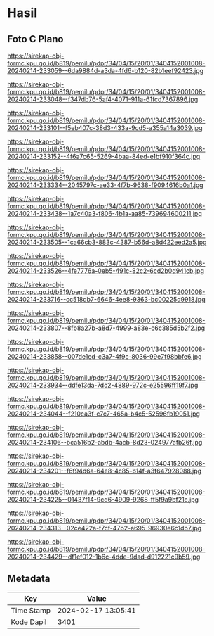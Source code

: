 # Hasil

## Foto C Plano

https://sirekap-obj-formc.kpu.go.id/b819/pemilu/pdpr/34/04/15/20/01/3404152001008-20240214-233059--6da9884d-a3da-4fd6-b120-82b1eef92423.jpg

https://sirekap-obj-formc.kpu.go.id/b819/pemilu/pdpr/34/04/15/20/01/3404152001008-20240214-233048--f347db76-5af4-4071-911a-61fcd7367896.jpg

https://sirekap-obj-formc.kpu.go.id/b819/pemilu/pdpr/34/04/15/20/01/3404152001008-20240214-233101--f5eb407c-38d3-433a-9cd5-a355a14a3039.jpg

https://sirekap-obj-formc.kpu.go.id/b819/pemilu/pdpr/34/04/15/20/01/3404152001008-20240214-233152--4f6a7c65-5269-4baa-84ed-e1bf910f364c.jpg

https://sirekap-obj-formc.kpu.go.id/b819/pemilu/pdpr/34/04/15/20/01/3404152001008-20240214-233334--2045797c-ae33-4f7b-9638-f9094616b0a1.jpg

https://sirekap-obj-formc.kpu.go.id/b819/pemilu/pdpr/34/04/15/20/01/3404152001008-20240214-233438--1a7c40a3-f806-4b1a-aa85-739694600211.jpg

https://sirekap-obj-formc.kpu.go.id/b819/pemilu/pdpr/34/04/15/20/01/3404152001008-20240214-233505--1ca66cb3-883c-4387-b56d-a8d422eed2a5.jpg

https://sirekap-obj-formc.kpu.go.id/b819/pemilu/pdpr/34/04/15/20/01/3404152001008-20240214-233526--4fe7776a-0eb5-491c-82c2-6cd2b0d941cb.jpg

https://sirekap-obj-formc.kpu.go.id/b819/pemilu/pdpr/34/04/15/20/01/3404152001008-20240214-233716--cc518db7-6646-4ee8-9363-bc00225d9918.jpg

https://sirekap-obj-formc.kpu.go.id/b819/pemilu/pdpr/34/04/15/20/01/3404152001008-20240214-233807--8fb8a27b-a8d7-4999-a83e-c6c385d5b2f2.jpg

https://sirekap-obj-formc.kpu.go.id/b819/pemilu/pdpr/34/04/15/20/01/3404152001008-20240214-233858--007de1ed-c3a7-4f9c-8036-99e7f98bbfe6.jpg

https://sirekap-obj-formc.kpu.go.id/b819/pemilu/pdpr/34/04/15/20/01/3404152001008-20240214-233934--ddfe13da-7dc2-4889-972c-e25596ff19f7.jpg

https://sirekap-obj-formc.kpu.go.id/b819/pemilu/pdpr/34/04/15/20/01/3404152001008-20240214-234044--f210ca3f-c7c7-465a-b4c5-52596fb19051.jpg

https://sirekap-obj-formc.kpu.go.id/b819/pemilu/pdpr/34/04/15/20/01/3404152001008-20240214-234106--bca516b2-abdb-4acb-8d23-024977afb26f.jpg

https://sirekap-obj-formc.kpu.go.id/b819/pemilu/pdpr/34/04/15/20/01/3404152001008-20240214-234201--f6f94d6a-64e8-4c85-b14f-a3f647928088.jpg

https://sirekap-obj-formc.kpu.go.id/b819/pemilu/pdpr/34/04/15/20/01/3404152001008-20240214-234225--01437f14-9cd6-4909-9268-ff5f9a9bf21c.jpg

https://sirekap-obj-formc.kpu.go.id/b819/pemilu/pdpr/34/04/15/20/01/3404152001008-20240214-234313--02ce422a-f7cf-47b2-a695-96930e6c1db7.jpg

https://sirekap-obj-formc.kpu.go.id/b819/pemilu/pdpr/34/04/15/20/01/3404152001008-20240214-234429--df1ef012-1b6c-4dde-9dad-d912221c9b59.jpg


## Metadata

| Key        | Value               |
| ---------- | ------------------- |
| Time Stamp | 2024-02-17 13:05:41 |
| Kode Dapil | 3401                |



